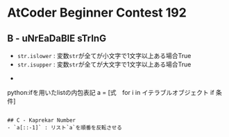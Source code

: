 # AtCoder Beginner Contest 192
## B - uNrEaDaBlE sTrInG
- `str.islower` : 変数`str`が全てが小文字で1文字以上ある場合True
- `str.isupper` : 変数`str`が全てが大文字で1文字以上ある場合True
- ```
python:ifを用いたlistの内包表記
a = [式　for i in イテラブルオブジェクト if 条件]
```

## C - Kaprekar Number
- `a[::-1]` : リスト`a`を順番を反転させる